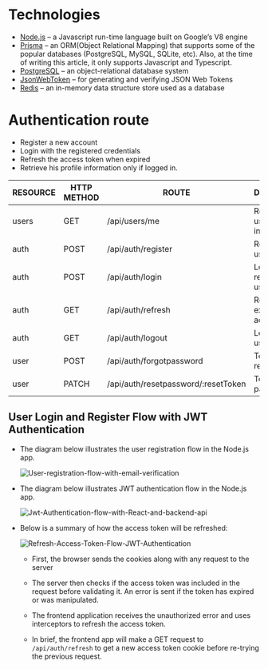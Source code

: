 # Technologies

- [Node.js](https://nodejs.org/en) – a Javascript run-time language built on
  Google’s V8 engine
- [Prisma](https://www.prisma.io/) – an ORM(Object Relational Mapping) that
  supports some of the popular databases (PostgreSQL, MySQL, SQLite, etc). Also,
  at the time of writing this article, it only supports Javascript and
  Typescript.
- [PostgreSQL](https://www.postgresql.org/) – an object-relational database
  system
- [JsonWebToken](https://jwt.io/) – for generating and verifying JSON Web Tokens
- [Redis](https://redis.io/) – an in-memory data structure store used as a
  database

# Authentication route

- Register a new account
- Login with the registered credentials
- Refresh the access token when expired
- Retrieve his profile information only if logged in.

| RESOURCE | HTTP METHOD | ROUTE                               | DESCRIPTION                      |
| -------- | ----------- | ----------------------------------- | -------------------------------- |
| users    | GET         | /api/users/me                       | Retrieve user’s information      |
| auth     | POST        | /api/auth/register                  | Register new user                |
| auth     | POST        | /api/auth/login                     | Login registered user            |
| auth     | GET         | /api/auth/refresh                   | Refresh the expired access token |
| auth     | GET         | /api/auth/logout                    | Logout the user                  |
| user     | POST        | /api/auth/forgotpassword            | To request a reset token         |
| user     | PATCH       | /api/auth/resetpassword/:resetToken | To reset the password            |

## User Login and Register Flow with JWT Authentication

- The diagram below illustrates the user registration flow in the Node.js app.

  ![User-registration-flow-with-email-verification](https://i.imgur.com/3p7Z9TX.jpg)

- The diagram below illustrates JWT authentication flow in the Node.js app.

  ![Jwt-Authentication-flow-with-React-and-backend-api](https://i.imgur.com/TyjpuXk.jpg)

- Below is a summary of how the access token will be refreshed:

  ![Refresh-Access-Token-Flow-JWT-Authentication](https://i.imgur.com/dcQ5uSG.jpg)

  - First, the browser sends the cookies along with any request to the server

  - The server then checks if the access token was included in the request
    before validating it. An error is sent if the token has expired or was
    manipulated.

  - The frontend application receives the unauthorized error and uses
    interceptors to refresh the access token.

  - In brief, the frontend app will make a GET request to `/api/auth/refresh` to
    get a new access token cookie before re-trying the previous request.

